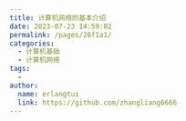 ```yaml
---
title: 计算机网络的基本介绍
date: 2023-07-23 14:59:02
permalink: /pages/28f1a1/
categories:
  - 计算机基础
  - 计算机网络
tags:
  - 
author: 
  name: erlangtui
  link: https://github.com/zhangliang6666
---
```

